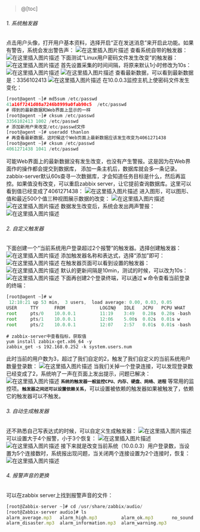 ﻿>@[toc]
###### 1. 系统触发器
点击用户头像，打开用户基本资料，选择开启“正在发送消息”来开启此功能。如果有警告，系统会发出警告声：
![在这里插入图片描述](https://img-blog.csdnimg.cn/20200520181349127.png?x-oss-process=image/watermark,type_ZmFuZ3poZW5naGVpdGk,shadow_10,text_aHR0cHM6Ly9ibG9nLmNzZG4ubmV0L1RoYW5sb24=,size_16,color_FFFFFF,t_70)
查看系统自带的触发器：
![在这里插入图片描述](https://img-blog.csdnimg.cn/20200520181513475.png?x-oss-process=image/watermark,type_ZmFuZ3poZW5naGVpdGk,shadow_10,text_aHR0cHM6Ly9ibG9nLmNzZG4ubmV0L1RoYW5sb24=,size_16,color_FFFFFF,t_70)
下面测试“Linux用户密码文件发生改变”的触发器：
![在这里插入图片描述](https://img-blog.csdnimg.cn/20200520182630295.png?x-oss-process=image/watermark,type_ZmFuZ3poZW5naGVpdGk,shadow_10,text_aHR0cHM6Ly9ibG9nLmNzZG4ubmV0L1RoYW5sb24=,size_16,color_FFFFFF,t_70)
首先设置采集的时间间隔，将原来默认1小时修改为10s：
![在这里插入图片描述](https://img-blog.csdnimg.cn/20200520183338833.png?x-oss-process=image/watermark,type_ZmFuZ3poZW5naGVpdGk,shadow_10,text_aHR0cHM6Ly9ibG9nLmNzZG4ubmV0L1RoYW5sb24=,size_16,color_FFFFFF,t_70)
![在这里插入图片描述](https://img-blog.csdnimg.cn/20200520183412331.png?x-oss-process=image/watermark,type_ZmFuZ3poZW5naGVpdGk,shadow_10,text_aHR0cHM6Ly9ibG9nLmNzZG4ubmV0L1RoYW5sb24=,size_16,color_FFFFFF,t_70)
查看最新数据，可以看到最新数据是：3356102413
![在这里插入图片描述](https://img-blog.csdnimg.cn/20200520233730226.png?x-oss-process=image/watermark,type_ZmFuZ3poZW5naGVpdGk,shadow_10,text_aHR0cHM6Ly9ibG9nLmNzZG4ubmV0L1RoYW5sb24=,size_16,color_FFFFFF,t_70)
在10.0.0.3监控主机上使密码文件发生变化：
```js
[root@agent ~]# md5sum /etc/passwd
41a16f7241d08a7246b8999a0fab90c5  /etc/passwd
# 得到的最新数据和Web界面上显示的一样
[root@agent ~]# cksum /etc/passwd
3356102413 1002 /etc/passwd
# 添加新用户来改变/etc/passwd文件
[root@agent ~]# useradd thanlon
# 再查看最新数据，这时候这个Web页面上最新数据应该发生改变为4061271438
[root@agent ~]# cksum /etc/passwd
4061271438 1041 /etc/passwd
```
可能Web界面上的最新数据没有发生改变，也没有产生警报。这是因为在Web界面作的操作都会提交到数据库， 添加一条主机后，数据库就会多一条记录。zabbix-server默认60s查寻一次数据库，才会知道任务目标是什么，然后再监控。如果值没有改变，可以重启zabbix server，让它提前查询数据库。这里可以看到值已经变成了4061271438：
![在这里插入图片描述](https://img-blog.csdnimg.cn/20200520234438266.png?x-oss-process=image/watermark,type_ZmFuZ3poZW5naGVpdGk,shadow_10,text_aHR0cHM6Ly9ibG9nLmNzZG4ubmV0L1RoYW5sb24=,size_16,color_FFFFFF,t_70)
进入图形，可以图形、值和最近500个值三种视图展示数据的改变：
![在这里插入图片描述](https://img-blog.csdnimg.cn/20200520234719537.png?x-oss-process=image/watermark,type_ZmFuZ3poZW5naGVpdGk,shadow_10,text_aHR0cHM6Ly9ibG9nLmNzZG4ubmV0L1RoYW5sb24=,size_16,color_FFFFFF,t_70)
![在这里插入图片描述](https://img-blog.csdnimg.cn/20200520234814453.png?x-oss-process=image/watermark,type_ZmFuZ3poZW5naGVpdGk,shadow_10,text_aHR0cHM6Ly9ibG9nLmNzZG4ubmV0L1RoYW5sb24=,size_16,color_FFFFFF,t_70)
数据发生改变后，系统会发出两声警报：
![在这里插入图片描述](https://img-blog.csdnimg.cn/20200520235804837.png?x-oss-process=image/watermark,type_ZmFuZ3poZW5naGVpdGk,shadow_10,text_aHR0cHM6Ly9ibG9nLmNzZG4ubmV0L1RoYW5sb24=,size_16,color_FFFFFF,t_70)
###### 2. 自定义触发器
下面创建一个“当前系统用户登录超过2个报警”的触发器。选择创建触发器：
![在这里插入图片描述](https://img-blog.csdnimg.cn/20200521001332267.png?x-oss-process=image/watermark,type_ZmFuZ3poZW5naGVpdGk,shadow_10,text_aHR0cHM6Ly9ibG9nLmNzZG4ubmV0L1RoYW5sb24=,size_16,color_FFFFFF,t_70)
添加触发器名称和表达式，选择“添加”即可：
![在这里插入图片描述](https://img-blog.csdnimg.cn/20200521001543709.png?x-oss-process=image/watermark,type_ZmFuZ3poZW5naGVpdGk,shadow_10,text_aHR0cHM6Ly9ibG9nLmNzZG4ubmV0L1RoYW5sb24=,size_16,color_FFFFFF,t_70)
在触发器页面可以看到设置的触发器：
![在这里插入图片描述](https://img-blog.csdnimg.cn/20200521001710345.png?x-oss-process=image/watermark,type_ZmFuZ3poZW5naGVpdGk,shadow_10,text_aHR0cHM6Ly9ibG9nLmNzZG4ubmV0L1RoYW5sb24=,size_16,color_FFFFFF,t_70)
默认的更新间隔是10min，测试的时候，可以改为10s：
![在这里插入图片描述](https://img-blog.csdnimg.cn/20200521001826169.png?x-oss-process=image/watermark,type_ZmFuZ3poZW5naGVpdGk,shadow_10,text_aHR0cHM6Ly9ibG9nLmNzZG4ubmV0L1RoYW5sb24=,size_16,color_FFFFFF,t_70)
下面再创建2个登录终端，可以通过 **`w`** 命令查看当前登录的终端：
```js
[root@agent ~]# w
 12:10:21 up 53 min,  3 users,  load average: 0.00, 0.03, 0.05
USER     TTY      FROM             LOGIN@   IDLE   JCPU   PCPU WHAT
root     pts/0    10.0.0.1         11:19    3:49   0.28s  0.28s -bash
root     pts/1    10.0.0.1         12:06    5.00s  0.02s  0.01s w
root     pts/2    10.0.0.1         12:07    2:57   0.01s  0.01s -bash
```

```shell
# zabbix-server中查看指标，获取值
yum install zabbix-get.x86_64 -y 
zabbix_get -s 192.168.0.252 -k system.users.num
```
此时当前的用户数为3，超过了我们自定的2，触发了我们自定义的当前系统用户数量登录数：
![在这里插入图片描述](https://img-blog.csdnimg.cn/20200521000843108.png?x-oss-process=image/watermark,type_ZmFuZ3poZW5naGVpdGk,shadow_10,text_aHR0cHM6Ly9ibG9nLmNzZG4ubmV0L1RoYW5sb24=,size_16,color_FFFFFF,t_70)
当我们关掉一个登录连接，可以发现登录数已经变成了2，系统响了一声在页面上发出提示，问题已解决：
![在这里插入图片描述](https://img-blog.csdnimg.cn/20200521001225979.png?x-oss-process=image/watermark,type_ZmFuZ3poZW5naGVpdGk,shadow_10,text_aHR0cHM6Ly9ibG9nLmNzZG4ubmV0L1RoYW5sb24=,size_16,color_FFFFFF,t_70)
**`系统的触发器一般监控CPU、内存、硬盘、网络、进程`** 等常用的监控项。**`触发器之间还可以设置依赖关系`**，可以设置被依赖的触发器如果被触发了，依赖它的触发器可以不触发。
###### 3. 自动生成触发器
还不熟悉自己写表达式的时候，可以自定义生成触发器：
![在这里插入图片描述](https://img-blog.csdnimg.cn/20200521002643776.png?x-oss-process=image/watermark,type_ZmFuZ3poZW5naGVpdGk,shadow_10,text_aHR0cHM6Ly9ibG9nLmNzZG4ubmV0L1RoYW5sb24=,size_16,color_FFFFFF,t_70)
可以设置大于4个报警，小于3个恢复：
![在这里插入图片描述](https://img-blog.csdnimg.cn/20200521002908716.png?x-oss-process=image/watermark,type_ZmFuZ3poZW5naGVpdGk,shadow_10,text_aHR0cHM6Ly9ibG9nLmNzZG4ubmV0L1RoYW5sb24=,size_16,color_FFFFFF,t_70)
![在这里插入图片描述](https://img-blog.csdnimg.cn/20200521003115524.png?x-oss-process=image/watermark,type_ZmFuZ3poZW5naGVpdGk,shadow_10,text_aHR0cHM6Ly9ibG9nLmNzZG4ubmV0L1RoYW5sb24=,size_16,color_FFFFFF,t_70)
接下来就是改变当前系统（10.0.0.3）用户登录数，当设置为5个连接数时，系统报出现问题，当关闭两个连接设置为2个连接时，恢复：
![在这里插入图片描述](https://img-blog.csdnimg.cn/20200521004521713.png?x-oss-process=image/watermark,type_ZmFuZ3poZW5naGVpdGk,shadow_10,text_aHR0cHM6Ly9ibG9nLmNzZG4ubmV0L1RoYW5sb24=,size_16,color_FFFFFF,t_70)
###### 4. 报警声音的更换
可以在zabbix server上找到报警声音的文件：
```js
[root@Zabbix-server ~]# cd /usr/share/zabbix/audio/
[root@Zabbix-server audio]# ls
alarm_average.mp3   alarm_high.mp3         alarm_ok.mp3       no_sound.mp3
alarm_disaster.mp3  alarm_information.mp3  alarm_warning.mp3
```
